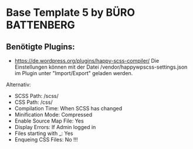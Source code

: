 # Base Template 5 by BÜRO BATTENBERG

## Benötigte Plugins:
- https://de.wordpress.org/plugins/happy-scss-compiler/
Die Einstellungen können mit der Datei /vendor/happywpscss-settings.json im Plugin unter "Import/Export" geladen werden.

Alternativ: 
- SCSS Path: /scss/
- CSS Path: /css/
- Compilation Time: When SCSS has changed
- Minification Mode: Compressed
- Enable Source Map File: Yes
- Display Errors: If Admin logged in
- Files starting with _: Yes
- Enqueing CSS Files: No !!!




